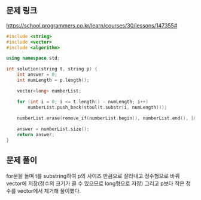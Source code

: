 ## 문제 링크
https://school.programmers.co.kr/learn/courses/30/lessons/147355#

```cpp
#include <string>
#include <vector>
#include <algorithm>

using namespace std;

int solution(string t, string p) {
	int answer = 0;
	int numLength = p.length();

	vector<long> numberList;

	for (int i = 0; i <= t.length() - numLength; i++)
		numberList.push_back(stoul(t.substr(i, numLength)));

	numberList.erase(remove_if(numberList.begin(), numberList.end(), [&p]( long x) -> bool { return stoul(p) < x; }), numberList.end());
	
	answer = numberList.size();
	return answer;
}
```

## 문제 풀이
for문을 돌며 t를 substring하여 p의 사이즈 만큼으로 잘라내고 정수형으로 바꿔 vector에 저장(정수의 크기가 클 수 있으므로 long형으로 저장)
그리고 p보다 작은 정수를 vector에서 제거해 풀이했다.
